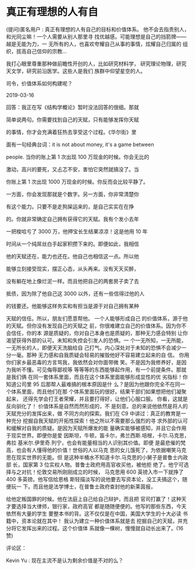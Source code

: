 # 真正有理想的人有自

(提问)匿名用户 : 真正有理想的人有自己的目标和价值体系。 他不会去指责别人，和光同尘嘛！一个人需要从别人那里寻 找优越感。可能理想是自己的挡箭牌——越是无能为力，一 无所有的人，也喜欢夸耀自己从事的事情，炫耀自己归属的 组织，拔高自己信仰的宗教...

我打心眼里尊重那种做前瞻性开创的人，比如研究材料学， 研究理论物理，研究天文学，研究前沿医学。这些人是我们 族群中仰望星空的人。

司令，价值体系如何构建呢？

2019-03-16

回答：我正在写《结构学概论》暂时没法回答的很细。那就

简单说两句。你需要找到自己的天赋，只有能够发挥你天赋

的事情，你才会充满着狂热去享受这个过程。《华尔街》里

面有一句经典台词：it is not about money, it's a game between

people. 当你的账上第 1 次出现 100 万现金的时候。你会无比的

激动，高兴的要死，又忐忑不安，害怕它突然就搞没了。当

你账上第 1 次出现 1000 万现金的时候。你反而会比较平静了。

一方面，你会发现那就是个数字。另一方面，你非常清楚你

有这个能力。只要不是走狗屎运来的，是自己实实在在挣

的。你就非常确定自己拥有获得它的天赋。我有个发小去年

一把梭哈亏了 3000 万，他押宝长生结果凉凉！这是他用 10 年

时间从一个纯屌丝白手起家积攒下来的。即便如此，我相信

他的天赋还在，能力也还在。他自己也相信这一点。所以他

能够立刻接受现实，摆正心态，从头再来。没有天天买醉，

没有躺在地上像烂泥一样。而且他把自己的两套房子卖了去

抵债，因为除了他自己这 3000 以外，还有一些信得过他的人

的钱要还。他能够这样务实和有担当是源于对自己拥有某种

天赋的信任。所以，朋友们愿意帮他。 一个人能够形成自己 的价值体系，源于他的天赋。但你没有发现自己的天赋之 前，你很难建立自己的价值体系。因为你不会信任，你的本 源是质疑的，你对自己本身也是质疑的，那种无力感会特别 让你渴望获得外部的认可。未知和失控会引发人的恐惧。一 个一无所知，一无所能，一无所长的人，即便天天洗脑给自 己打气。内心深处对于未知的恐惧不会减少一分一毫。那种 无力感和自我质疑会轻易的摧毁他好不容易建立起来的自 信。 你用你们家乡最恶毒的方言骂我，我依然会对你面带微 笑。不是因为我修养好，是因为我听不懂。可见侮辱鄙视等 等等等的东西能够起作用，有一个前提条件。那就是我们俩 在同一套体系里面，而且在这个体系里面能够形成显性的优 劣指标！你知道公司里 95 后那帮人最难搞的根本原因是什 么？是因为他跟你完全不在同一个体系里面，而且他们在那 个体系里面玩的很好。结果干部们如果想把他们凝聚起来， 还得先学会打王者荣耀，并且要打得好，让他们心服口服。 你看，这就是反向驯化了！ 价值体系是自然而然形成的，不 是刻意。总的来说他依然是将人的天赋充分的发挥出来，做 不同方向的探索。我们在 C9 中讲过：真正的教育是一种充分 挖掘自我天赋的开拓性探索！他之所以不需要那么强烈的寻 求外部的认可和缓解对自我的质疑。是因为天赋所爆发的能 量确实能够被感知，并且它会作用于现实世界。即便你是爱 因斯坦，牛顿，笛卡尔，弗兰西斯.培根，卡尔.马克思，弗拉 基米尔.伊里奇.列宁，也会有能量相当的人识别其价值。即便 是最悲催的梵高，也会有人懂得他的价值！世俗的人以马克 思的女儿饿死了，为依据嘲笑马克思在现实世界的无能。但 是这种半桶水不知道卡尔.马克思的小舅子是普鲁士内政部 长，国家第 3 位实权人物。普鲁士政府用高官收买他，被他拒 绝了。他宁可选择与之对抗！伦敦交易所刚刚成立的时候， 马克思用 600 英镑入市一下就挣了 400 多英镑。他写信给恩格 斯轻描淡写的说他要去写资本论，没工夫搞这个，随便玩一 下。而且他是法学博士，在普鲁士政府查封他的新莱茵报，

给他定叛国罪的时候。他在法庭上自己给自己辩护，而且把 官司打赢了！这种天才要选择当大律师，银行家，政府高官 都是随随便便的。他写的那些东西，今天依然有大量的学生 要整本书的背。这不仅仅是在中国，美国大学生的十大必读 书籍中，资本论就在其中！ 我认为建立一种价值体系就是去 挖掘自己的天赋，并充分将它发挥出来的过程。这个价值体 系就像一棵树，慢慢就自动长出来了。(16 赞)

评论区：

Kevin Yu : 现在主流不是认为剩余价值是不对的么？